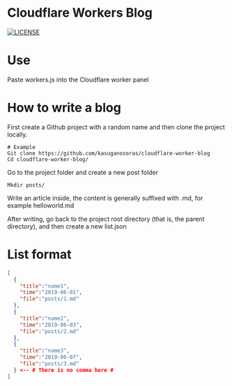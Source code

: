 # Cloudflare Workers Blog
[![LICENSE](https://img.shields.io/badge/license-Buildtest-blue.svg?style=flat-square)](https://github.com/LittleRey/Worker-Blog/edit/master/LICENSE.md)

# Use
Paste workers.js into the Cloudflare worker panel
# How to write a blog

First create a Github project with a random name and then clone the project locally.

```
# Example
Git clone https://github.com/kasuganosoras/cloudflare-worker-blog
Cd cloudflare-worker-blog/
```

Go to the project folder and create a new post folder

```
Mkdir posts/
```

Write an article inside, the content is generally suffixed with .md, for example helloworld.md

After writing, go back to the project root directory (that is, the parent directory), and then create a new list.json
# List format
```json
[
  {
    "title":"name1",
    "time":"2019-06-01",
    "file":"posts/1.md"
  },
  {
    "title":"name2",
    "time":"2019-06-03",
    "file":"posts/2.md"
  },
  {
    "title":"name3",
    "time":"2019-06-07",
    "file":"posts/3.md"
  } <-- # There is no comma here #
]
```

